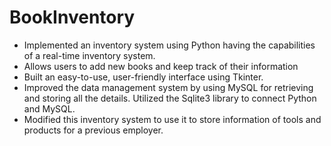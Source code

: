 # BookInventory
- Implemented an inventory system using Python having the capabilities of a
real-time inventory system.
- Allows users to add new books and keep track of their information
- Built an easy-to-use, user-friendly interface using Tkinter.
- Improved the data management system by using MySQL for retrieving and
storing all the details. Utilized the Sqlite3 library to connect Python and
MySQL.
- Modified this inventory system to use it to store information of tools and
products for a previous employer.
